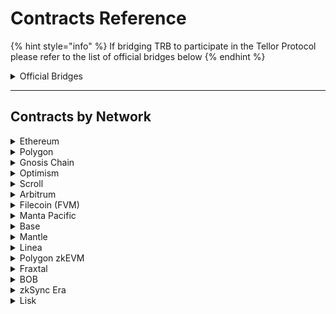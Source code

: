 # Contracts Reference

{% hint style="info" %}
If bridging TRB to participate in the Tellor Protocol please refer to the list of official bridges below
{% endhint %}

<details>

<summary>Official Bridges </summary>

**Polygon:**

[https://wallet.polygon.technology/polygon/bridge/deposit](https://wallet.polygon.technology/polygon/bridge/deposit)

**Optimism:**&#x20;

[https://app.optimism.io/bridge/deposit](https://app.optimism.io/bridge/deposit)

**Filecoin FVM:**

[https://cbridge.celer.network/1/10/USDC](https://cbridge.celer.network/1/10/USDC)

**Gnosis Chain:**

[https://omnibridge.gnosischain.com/bridge](https://omnibridge.gnosischain.com/bridge)

**Arbitrum:**

[https://bridge.arbitrum.io/?l2ChainId=42161](https://bridge.arbitrum.io/?l2ChainId=42161)



</details>

***

## Contracts by Network

<details>

<summary>Ethereum</summary>



&#x20;**Mainnet**

* Token: [0x88dF592F8eb5D7Bd38bFeF7dEb0fBc02cf3778a0](https://etherscan.io/address/0x88dF592F8eb5D7Bd38bFeF7dEb0fBc02cf3778a0)
* Oracle: [0x8cFc184c877154a8F9ffE0fe75649dbe5e2DBEbf](https://etherscan.io/address/0x8cFc184c877154a8F9ffE0fe75649dbe5e2DBEbf)
* Governance: [0xB30b1B98d8276b80bC4f5aF9f9170ef3220EC27D](https://etherscan.io/address/0xB30b1B98d8276b80bC4f5aF9f9170ef3220EC27D)
* AutoPay: [0x3b50dEc3CA3d34d5346228D86D29CF679EAA0Ccb](https://etherscan.io/address/0x3b50dEc3CA3d34d5346228D86D29CF679EAA0Ccb)

#### Sepolia Testnet

* Token: [0x80fc34a2f9FfE86F41580F47368289C402DEc660](https://sepolia.etherscan.io/address/0x80fc34a2f9FfE86F41580F47368289C402DEc660)
* Oracle: [0xB19584Be015c04cf6CFBF6370Fe94a58b7A38830](https://sepolia.etherscan.io/address/0xB19584Be015c04cf6CFBF6370Fe94a58b7A38830)
* Governance: [0xA192f62726ea27979146dfF94f886a8E4Eb6D7A5](https://sepolia.etherscan.io/address/0xA192f62726ea27979146dfF94f886a8E4Eb6D7A5)
* Autopay: [0xB59a8085b4C360a3694396CA8E09441052656cF6](https://sepolia.etherscan.io/address/0xB59a8085b4C360a3694396CA8E09441052656cF6)
* DataSpecs:[ 0x9413c3b2Fb74A7b7e6CDeBa683b31646Ceb534F2](https://sepolia.etherscan.io/address/0x9413c3b2fb74a7b7e6cdeba683b31646ceb534f2)



</details>

<details>

<summary>Polygon</summary>

#### **Mainnet**

* Bridged TRB: [0xE3322702BEdaaEd36CdDAb233360B939775ae5f1](https://polygonscan.com/address/0xE3322702BEdaaEd36CdDAb233360B939775ae5f1)
* Oracle: [0x8cFc184c877154a8F9ffE0fe75649dbe5e2DBEbf](https://polygonscan.com/address/0x8cFc184c877154a8F9ffE0fe75649dbe5e2DBEbf)
* Governance: [0x4e9b7b5b49F7e72871526304d7ecb05D4836d67e](https://polygonscan.com/address/0x4e9b7b5b49F7e72871526304d7ecb05D4836d67e)
* Autopay: [0x11cA06aa780ce89dbBF5D8F5fA8bf6965Be942c9](https://polygonscan.com/address/0x11cA06aa780ce89dbBF5D8F5fA8bf6965Be942c9)
* DataSpecs: [0x06Be23ea84148a5E439dFe2A0bcCE441ea74E2D6](https://polygonscan.com/address/0x06Be23ea84148a5E439dFe2A0bcCE441ea74E2D6)

**Amoy Testnet**

* Token: [0xC866DB9021fe81856fF6c5B3E3514BF9D1593D81](https://amoy.polygonscan.com/address/0xC866DB9021fe81856fF6c5B3E3514BF9D1593D81)
* Oracle: [0xe331Afe3a8D7836bEdF1F09bC91549f4bc8c60C9](https://amoy.polygonscan.com/address/0xe331Afe3a8D7836bEdF1F09bC91549f4bc8c60C9)
* Governance: [0x5446397292854D92872eDf426eEaB8FdC6Bd2bEa](https://amoy.polygonscan.com/address/0x5446397292854D92872eDf426eEaB8FdC6Bd2bEa)
* Autopay: [0x004B2b43AE9Eb84FE1A6d56229d4b7D12eED50dF](https://amoy.polygonscan.com/address/0x004B2b43AE9Eb84FE1A6d56229d4b7D12eED50dF)
* Playground: [0xC866DB9021fe81856fF6c5B3E3514BF9D1593D81](https://amoy.polygonscan.com/address/0xC866DB9021fe81856fF6c5B3E3514BF9D1593D81)



</details>

<details>

<summary>Gnosis Chain</summary>

**Mainnet**

* Bridged TRB: [0xAAd66432d27737ecf6ED183160Adc5eF36aB99f2](https://gnosisscan.io/address/0xaad66432d27737ecf6ed183160adc5ef36ab99f2)
* Oracle: [0x8cFc184c877154a8F9ffE0fe75649dbe5e2DBEbf](https://gnosisscan.io/address/0x8cFc184c877154a8F9ffE0fe75649dbe5e2DBEbf)
* Governance: [0xB30b1B98d8276b80bC4f5aF9f9170ef3220EC27D](https://gnosisscan.io/address/0xB30b1B98d8276b80bC4f5aF9f9170ef3220EC27D)
* Autopay: [0x3b50dEc3CA3d34d5346228D86D29CF679EAA0Ccb](https://gnosisscan.io/address/0x3b50dEc3CA3d34d5346228D86D29CF679EAA0Ccb)

#### Chiado Testnet

* Token: [0xe7147C5Ed14F545B4B17251992D1DB2bdfa26B6d](https://blockscout.chiadochain.net/address/0xe7147C5Ed14F545B4B17251992D1DB2bdfa26B6d)
* Playground: [0xe7147C5Ed14F545B4B17251992D1DB2bdfa26B6d](https://blockscout.chiadochain.net/address/0xe7147C5Ed14F545B4B17251992D1DB2bdfa26B6d)
* Oracle: [0xD9157453E2668B2fc45b7A803D3FEF3642430cC0](https://blockscout.chiadochain.net/address/0xD9157453E2668B2fc45b7A803D3FEF3642430cC0)
* Governance: [0x46038969D7DC0b17BC72137D07b4eDe43859DA45](https://blockscout.chiadochain.net/address/0x46038969D7DC0b17BC72137D07b4eDe43859DA45)
* AutoPay: [0x9BE9B0CFA89Ea800556C6efbA67b455D336db1D0](https://blockscout.chiadochain.net/address/0x9BE9B0CFA89Ea800556C6efbA67b455D336db1D0)&#x20;

</details>

<details>

<summary>Optimism</summary>

#### Mainnet

* Bridged TRB: [0xaf8cA653Fa2772d58f4368B0a71980e9E3cEB888](https://optimistic.etherscan.io/address/0xaf8cA653Fa2772d58f4368B0a71980e9E3cEB888)
* Oracle: [0x8cFc184c877154a8F9ffE0fe75649dbe5e2DBEbf](https://optimistic.etherscan.io/address/0x8cFc184c877154a8F9ffE0fe75649dbe5e2DBEbf)
* Governance: [0xB30b1B98d8276b80bC4f5aF9f9170ef3220EC27D](https://optimistic.etherscan.io/address/0xB30b1B98d8276b80bC4f5aF9f9170ef3220EC27D)
* Autopay: [0x3b50dEc3CA3d34d5346228D86D29CF679EAA0Ccb](https://optimistic.etherscan.io/address/0x3b50dec3ca3d34d5346228d86d29cf679eaa0ccb)

#### Optimism Sepolia Testnet

* Token: [0x896419Ed2E0dC848a1f7d2814F4e5Df4b9B9bFcc](https://sepolia-optimism.etherscan.io/address/0x896419Ed2E0dC848a1f7d2814F4e5Df4b9B9bFcc)
* Oracle: [0x9EA18BFDB50E9bb4A18F9d3Df7804E398F8fE0dc](https://sepolia-optimism.etherscan.io/address/0x9EA18BFDB50E9bb4A18F9d3Df7804E398F8fE0dc)
* Governance: [0x89e44099f5E80484dcF48995080481214b9c2D7c](https://sepolia-optimism.etherscan.io/address/0x89e44099f5E80484dcF48995080481214b9c2D7c)
* Autopay: [0x5446397292854D92872eDf426eEaB8FdC6Bd2bEa](https://sepolia-optimism.etherscan.io/address/0x5446397292854D92872eDf426eEaB8FdC6Bd2bEa)
* Playground: [0x896419Ed2E0dC848a1f7d2814F4e5Df4b9B9bFcc](https://sepolia-optimism.etherscan.io/address/0x896419Ed2E0dC848a1f7d2814F4e5Df4b9B9bFcc)

</details>

<details>

<summary>Scroll</summary>

#### Mainnet

* Bridged TRB: [0xfda87943be918360413979ce7296e1249fcb987e](https://scrollscan.com/address/0xfda87943be918360413979ce7296e1249fcb987e)
* Oracle: [0x896419ed2e0dc848a1f7d2814f4e5df4b9b9bfcc](https://scrollscan.com/address/0x896419ed2e0dc848a1f7d2814f4e5df4b9b9bfcc)
* Governance: [0xc866db9021fe81856ff6c5b3e3514bf9d1593d81](https://scrollscan.com/address/0xc866db9021fe81856ff6c5b3e3514bf9d1593d81)
* Autopay: [0x9EA18BFDB50E9bb4A18F9d3Df7804E398F8fE0dc](https://scrollscan.com/address/0x9EA18BFDB50E9bb4A18F9d3Df7804E398F8fE0dc)



</details>

<details>

<summary>Arbitrum</summary>

Mainnet

* Bridged TRB: [0xd58D345Fd9c82262E087d2D0607624B410D88242](https://arbiscan.io/address/0xd58D345Fd9c82262E087d2D0607624B410D88242)
* Oracle: [0x8cFc184c877154a8F9ffE0fe75649dbe5e2DBEbf](https://arbiscan.io/address/0x8cFc184c877154a8F9ffE0fe75649dbe5e2DBEbf)
* Governance: [0xB30b1B98d8276b80bC4f5aF9f9170ef3220EC27D](https://arbiscan.io/address/0xB30b1B98d8276b80bC4f5aF9f9170ef3220EC27D)
* Autopay: [0x3b50dEc3CA3d34d5346228D86D29CF679EAA0Ccb](https://arbiscan.io/address/0x3b50dEc3CA3d34d5346228D86D29CF679EAA0Ccb)

#### &#x20;Arbitrum Sepolia Testnet

* Token: [0xC866DB9021fe81856fF6c5B3E3514BF9D1593D81](https://sepolia.arbiscan.io/address/0xC866DB9021fe81856fF6c5B3E3514BF9D1593D81)
* Oracle: [0x6684E5DdbEe1b97E10847468cB5f4e38f3aB83FE](https://sepolia.arbiscan.io/address/0x6684E5DdbEe1b97E10847468cB5f4e38f3aB83FE)
* Governance: [0x9EA18BFDB50E9bb4A18F9d3Df7804E398F8fE0dc](https://sepolia.arbiscan.io/address/0x9EA18BFDB50E9bb4A18F9d3Df7804E398F8fE0dc)
* Autopay: [0xe331Afe3a8D7836bEdF1F09bC91549f4bc8c60C9](https://sepolia.arbiscan.io/address/0xe331Afe3a8D7836bEdF1F09bC91549f4bc8c60C9)
* Playground: [0xC866DB9021fe81856fF6c5B3E3514BF9D1593D81](https://sepolia.arbiscan.io/address/0xC866DB9021fe81856fF6c5B3E3514BF9D1593D81)

</details>

<details>

<summary>Filecoin (FVM)</summary>

#### Mainnet

* Bridged TRB: [0x045CE60839d108B43dF9e703d4b25402a6a28a0d](https://filfox.info/en/address/0x045CE60839d108B43dF9e703d4b25402a6a28a0d)
* Oracle: [0x8cFc184c877154a8F9ffE0fe75649dbe5e2DBEbf](https://filfox.info/en/address/0x8cFc184c877154a8F9ffE0fe75649dbe5e2DBEbf)
* Governance: [0xB30b1B98d8276b80bC4f5aF9f9170ef3220EC27D](https://filfox.info/en/address/0xB30b1B98d8276b80bC4f5aF9f9170ef3220EC27D)
* Autopay: [0x3b50dEc3CA3d34d5346228D86D29CF679EAA0Ccb](https://filfox.info/en/address/0x3b50dEc3CA3d34d5346228D86D29CF679EAA0Ccb)

#### Calibration

* Token: [0x15e6Cc0D69A162151Cadfba035aa10b82b12b970](https://calibration.filfox.info/en/address/0x15e6Cc0D69A162151Cadfba035aa10b82b12b970)
* Oracle: [0xb2CB696fE5244fB9004877e58dcB680cB86Ba444](https://calibration.filfox.info/en/address/0xb2CB696fE5244fB9004877e58dcB680cB86Ba444)
* Governance: [0xb55bB55f7D8b4F26Bd18198088C96488D95cab39](https://calibration.filfox.info/en/address/0xb55bB55f7D8b4F26Bd18198088C96488D95cab39?t=0)
* Autopay: [0x60cBf3991F05a0671250e673Aa166e9D1A0C662E](https://calibration.filfox.info/en/address/0x60cBf3991F05a0671250e673Aa166e9D1A0C662E)
* Playground: [0x15e6Cc0D69A162151Cadfba035aa10b82b12b970](https://calibration.filfox.info/en/address/0x15e6Cc0D69A162151Cadfba035aa10b82b12b970)

</details>

<details>

<summary>Manta Pacific </summary>

#### Manta Pacific Mainnet

* Token: [0x8d7090ddda057f48fdbbb2abcea22d1113ab566a](https://pacific-explorer.manta.network/address/0x8D7090DdDa057f48FdBbb2ABCeA22D1113AB566a)
* Oracle: [0x896419Ed2E0dC848a1f7d2814F4e5Df4b9B9bFcc](https://pacific-explorer.manta.network/address/0x896419Ed2E0dC848a1f7d2814F4e5Df4b9B9bFcc)
* Governance: [0xC866DB9021fe81856fF6c5B3E3514BF9D1593D81](https://pacific-explorer.manta.network/address/0xC866DB9021fe81856fF6c5B3E3514BF9D1593D81)
* Autopay: [0x9EA18BFDB50E9bb4A18F9d3Df7804E398F8fE0dc](https://pacific-explorer.manta.network/address/0x9EA18BFDB50E9bb4A18F9d3Df7804E398F8fE0dc)

#### Manta Pacific Testnet

* Token: [0x896419Ed2E0dC848a1f7d2814F4e5Df4b9B9bFcc](https://manta-testnet.calderaexplorer.xyz/address/0x896419Ed2E0dC848a1f7d2814F4e5Df4b9B9bFcc)
* Oracle: [0xC866DB9021fe81856fF6c5B3E3514BF9D1593D81](https://manta-testnet.calderaexplorer.xyz/address/0xC866DB9021fe81856fF6c5B3E3514BF9D1593D81)
* Governance: [0x6684E5DdbEe1b97E10847468cB5f4e38f3aB83FE](https://manta-testnet.calderaexplorer.xyz/address/0x6684E5DdbEe1b97E10847468cB5f4e38f3aB83FE)
* Autopay: [0x89e44099f5E80484dcF48995080481214b9c2D7c](https://manta-testnet.calderaexplorer.xyz/address/0x89e44099f5E80484dcF48995080481214b9c2D7c)
* Playground: [0x896419Ed2E0dC848a1f7d2814F4e5Df4b9B9bFcc](https://manta-testnet.calderaexplorer.xyz/address/0x896419Ed2E0dC848a1f7d2814F4e5Df4b9B9bFcc)

</details>

<details>

<summary>Base</summary>

#### Base Mainnet

* Token: [0xF8e9E61FFB2b491f7DF29823a76009743671CD96](https://basescan.org/address/0xF8e9E61FFB2b491f7DF29823a76009743671CD96)
* Oracle: [0x34Fae97547E990ef0E05e05286c51E4645bf1A85](https://basescan.org/address/0x34Fae97547E990ef0E05e05286c51E4645bf1A85)
* Governance: [0x896419Ed2E0dC848a1f7d2814F4e5Df4b9B9bFcc](https://basescan.org/address/0x896419Ed2E0dC848a1f7d2814F4e5Df4b9B9bFcc)
* Autopay: [0x6684E5DdbEe1b97E10847468cB5f4e38f3aB83FE](https://basescan.org/address/0x6684E5DdbEe1b97E10847468cB5f4e38f3aB83FE)

#### Base Sepolia Testnet

* Token: [0x896419Ed2E0dC848a1f7d2814F4e5Df4b9B9bFcc](https://sepolia.basescan.org/address/0x896419Ed2E0dC848a1f7d2814F4e5Df4b9B9bFcc)
* Oracle: [0xC866DB9021fe81856fF6c5B3E3514BF9D1593D81](https://sepolia.basescan.org/address/0xC866DB9021fe81856fF6c5B3E3514BF9D1593D81)
* Governance: [0x6684E5DdbEe1b97E10847468cB5f4e38f3aB83FE](https://sepolia.basescan.org/address/0x6684E5DdbEe1b97E10847468cB5f4e38f3aB83FE)
* Autopay: [0x89e44099f5E80484dcF48995080481214b9c2D7c](https://sepolia.basescan.org/address/0x89e44099f5E80484dcF48995080481214b9c2D7c)
* Playground: [0x896419Ed2E0dC848a1f7d2814F4e5Df4b9B9bFcc](https://sepolia.basescan.org/address/0x896419Ed2E0dC848a1f7d2814F4e5Df4b9B9bFcc)

</details>

<details>

<summary>Mantle </summary>

**Mantle Sepolia Testnet**

* Token:[ 0x896419Ed2E0dC848a1f7d2814F4e5Df4b9B9bFcc](https://explorer.sepolia.mantle.xyz/address/0x896419Ed2E0dC848a1f7d2814F4e5Df4b9B9bFcc)
* Oracle: [0xC866DB9021fe81856fF6c5B3E3514BF9D1593D81](https://explorer.sepolia.mantle.xyz/address/0xC866DB9021fe81856fF6c5B3E3514BF9D1593D81)
* Governance: [0x6684E5DdbEe1b97E10847468cB5f4e38f3aB83FE](https://explorer.sepolia.mantle.xyz/address/0x6684E5DdbEe1b97E10847468cB5f4e38f3aB83FE)
* Autopay: [0x89e44099f5E80484dcF48995080481214b9c2D7c](https://explorer.sepolia.mantle.xyz/address/0x89e44099f5E80484dcF48995080481214b9c2D7c)
* Playground: [0x896419Ed2E0dC848a1f7d2814F4e5Df4b9B9bFcc](https://explorer.sepolia.mantle.xyz/address/0x896419Ed2E0dC848a1f7d2814F4e5Df4b9B9bFcc)

**Mantle Mainnet**

* Token: [0x35D48A789904E9b15705977192e5d95e2aF7f1D3](https://explorer.mantle.xyz/address/0x35D48A789904E9b15705977192e5d95e2aF7f1D3)
* Oracle: [0x46038969D7DC0b17BC72137D07b4eDe43859DA45](https://explorer.mantle.xyz/address/0x46038969D7DC0b17BC72137D07b4eDe43859DA45)
* Governance: [0x96918F58e0D34DC1f69d0ef724D5207C28919010](https://explorer.mantle.xyz/address/0x96918F58e0D34DC1f69d0ef724D5207C28919010)
* Autopay: [0x6C77f2c171C8cEe08F7A5645c34BB14A29b8532f](https://explorer.mantle.xyz/address/0x6C77f2c171C8cEe08F7A5645c34BB14A29b8532f)





\


</details>

<details>

<summary>Linea</summary>

**Linea Sepolia Testnet**

* Token: [0x34Fae97547E990ef0E05e05286c51E4645bf1A85](https://sepolia.lineascan.build/address/0x34Fae97547E990ef0E05e05286c51E4645bf1A85)
* Oracle: [0xC7199e0686DF9844B511fAf2796C518F6D7292EB](https://sepolia.lineascan.build/address/0xC7199e0686DF9844B511fAf2796C518F6D7292EB)
* Governance: [0xB3bB03eA894C609C8560Af3d8726556f52140a39](https://sepolia.lineascan.build/address/0xB3bB03eA894C609C8560Af3d8726556f52140a39)
* Autopay: [0x02FB285409Cec68EE12183cc3035a090A456f66C](https://sepolia.lineascan.build/address/0x02FB285409Cec68EE12183cc3035a090A456f66C)

**Linea Mainnet**

* Token: [0x35482B93941B439dEA2244Cc30A20D1Ed862DF86](https://lineascan.build/token/0x35482b93941b439dea2244cc30a20d1ed862df86)
* Oracle: [0x896419Ed2E0dC848a1f7d2814F4e5Df4b9B9bFcc](https://lineascan.build/address/0x896419ed2e0dc848a1f7d2814f4e5df4b9b9bfcc#code)
* Governance: [0xC866DB9021fe81856fF6c5B3E3514BF9D1593D81](https://lineascan.build/address/0xC866DB9021fe81856fF6c5B3E3514BF9D1593D81)
* Autopay: [0x9EA18BFDB50E9bb4A18F9d3Df7804E398F8fE0dc](https://lineascan.build/address/0x9EA18BFDB50E9bb4A18F9d3Df7804E398F8fE0dc)







</details>

<details>

<summary>Polygon zkEVM</summary>

**Cardona Testnet**

* Token: [0x896419Ed2E0dC848a1f7d2814F4e5Df4b9B9bFcc](https://cardona-zkevm.polygonscan.com/address/0x896419Ed2E0dC848a1f7d2814F4e5Df4b9B9bFcc)
* Oracle: [0x9EA18BFDB50E9bb4A18F9d3Df7804E398F8fE0dc](https://cardona-zkevm.polygonscan.com/address/0x9EA18BFDB50E9bb4A18F9d3Df7804E398F8fE0dc)
* Governance: [0x89e44099f5E80484dcF48995080481214b9c2D7c](https://cardona-zkevm.polygonscan.com/address/0x89e44099f5E80484dcF48995080481214b9c2D7c)
* Autopay: [0x5446397292854D92872eDf426eEaB8FdC6Bd2bEa](https://cardona-zkevm.polygonscan.com/address/0x5446397292854D92872eDf426eEaB8FdC6Bd2bEa)

**Mainnet**

* Token:  [0x03346b2F4BC23fd7f4935f74E70c7a7FebC45313](https://zkevm.polygonscan.com/address/0x03346b2f4bc23fd7f4935f74e70c7a7febc45313)
* Oracle: [0x34Fae97547E990ef0E05e05286c51E4645bf1A85](https://zkevm.polygonscan.com/address/0x34Fae97547E990ef0E05e05286c51E4645bf1A85)
* Governance: [0x896419Ed2E0dC848a1f7d2814F4e5Df4b9B9bFcc](https://zkevm.polygonscan.com/address/0x896419Ed2E0dC848a1f7d2814F4e5Df4b9B9bFcc)
* Autopay: [0x6684E5DdbEe1b97E10847468cB5f4e38f3aB83FE](https://zkevm.polygonscan.com/address/0x6684E5DdbEe1b97E10847468cB5f4e38f3aB83FE)

</details>

<details>

<summary>Fraxtal</summary>

**Mainnet**

* Token: [0xf4Fee0A3aa10abD90b2E03Cf9aB4C221d8348157](https://fraxscan.com/address/0xf4Fee0A3aa10abD90b2E03Cf9aB4C221d8348157#code)
* Oracle: [0x896419Ed2E0dC848a1f7d2814F4e5Df4b9B9bFcc](https://fraxscan.com/address/0x896419Ed2E0dC848a1f7d2814F4e5Df4b9B9bFcc)
* Governance: [0xC866DB9021fe81856fF6c5B3E3514BF9D1593D81](https://fraxscan.com/address/0xC866DB9021fe81856fF6c5B3E3514BF9D1593D81)
* Autopay: [0x9EA18BFDB50E9bb4A18F9d3Df7804E398F8fE0dc](https://fraxscan.com/address/0x9EA18BFDB50E9bb4A18F9d3Df7804E398F8fE0dc)

**Holesky Testnet**

* Token/Playground: [0xC866DB9021fe81856fF6c5B3E3514BF9D1593D81](https://holesky.fraxscan.com/address/0xC866DB9021fe81856fF6c5B3E3514BF9D1593D81#code)
* Oracle: [0x6684E5DdbEe1b97E10847468cB5f4e38f3aB83FE](https://holesky.fraxscan.com/address/0x6684E5DdbEe1b97E10847468cB5f4e38f3aB83FE)
* Governance: [0x9EA18BFDB50E9bb4A18F9d3Df7804E398F8fE0dc](https://holesky.fraxscan.com/address/0x9EA18BFDB50E9bb4A18F9d3Df7804E398F8fE0dc)
* Autopay: [0xe331Afe3a8D7836bEdF1F09bC91549f4bc8c60C9](https://holesky.fraxscan.com/address/0xe331Afe3a8D7836bEdF1F09bC91549f4bc8c60C9)

</details>

<details>

<summary>BOB</summary>

**Mainnet**

* Token: [0x665060707c3Ea3c31b3eaBaD7F409072446E1D50](https://explorer.gobob.xyz/address/0x665060707c3Ea3c31b3eaBaD7F409072446E1D50)
* Oracle: [0x896419Ed2E0dC848a1f7d2814F4e5Df4b9B9bFcc](https://explorer.gobob.xyz/address/0x896419Ed2E0dC848a1f7d2814F4e5Df4b9B9bFcc)
* Governance: [0xC866DB9021fe81856fF6c5B3E3514BF9D1593D81](https://explorer.gobob.xyz/address/0xC866DB9021fe81856fF6c5B3E3514BF9D1593D81)
* Autopay: [0x9EA18BFDB50E9bb4A18F9d3Df7804E398F8fE0dc](https://explorer.gobob.xyz/address/0x9EA18BFDB50E9bb4A18F9d3Df7804E398F8fE0dc)

**BOB Sepolia**

* Token/Playground: [0x896419Ed2E0dC848a1f7d2814F4e5Df4b9B9bFcc](https://bob-sepolia.explorer.gobob.xyz/address/0x896419Ed2E0dC848a1f7d2814F4e5Df4b9B9bFcc)
* Oracle: [0xC866DB9021fe81856fF6c5B3E3514BF9D1593D81](https://bob-sepolia.explorer.gobob.xyz/address/0xC866DB9021fe81856fF6c5B3E3514BF9D1593D81)
* Governance: [0x6684E5DdbEe1b97E10847468cB5f4e38f3aB83FE](https://bob-sepolia.explorer.gobob.xyz/address/0x6684E5DdbEe1b97E10847468cB5f4e38f3aB83FE)
* Autopay: [0x89e44099f5E80484dcF48995080481214b9c2D7c](https://bob-sepolia.explorer.gobob.xyz/address/0x89e44099f5E80484dcF48995080481214b9c2D7c)

</details>

<details>

<summary>zkSync Era</summary>

**Era Mainnet**

* Token: [0xf9966320BF9C2D38297036F3C4EFc9DAe929Ed37](https://era.zksync.network/token/0xf9966320bf9c2d38297036f3c4efc9dae929ed37)
* Oracle: [0x61e3BE234D7EE7b1e2a1fA84027105c733b91545](https://explorer.zksync.io/address/0x61e3BE234D7EE7b1e2a1fA84027105c733b91545)
* Governance: [0xDC94D5245B19661BD71a973788696D6D965236EA](https://explorer.zksync.io/address/0xDC94D5245B19661BD71a973788696D6D965236EA)
* Autopay: [0x13442df2611Ba2BE59116F0c8407dcdf3adaB0cA](https://explorer.zksync.io/address/0x13442df2611Ba2BE59116F0c8407dcdf3adaB0cA)

**Era Sepolia**

* Token/Playground: [0x61e3BE234D7EE7b1e2a1fA84027105c733b91545](https://sepolia.explorer.zksync.io/address/0x61e3BE234D7EE7b1e2a1fA84027105c733b91545#contract)
* Oracle: [0x61e3BE234D7EE7b1e2a1fA84027105c733b91545](https://sepolia.explorer.zksync.io/address/0xf46725B1aD707D6B7D5add3889C97856888a17D7)
* Governance: [0x9f599b0044838397584CF181989a9A40d1aafD94](https://sepolia.explorer.zksync.io/address/0x9f599b0044838397584CF181989a9A40d1aafD94)
* Autopay: [0x40099d1fB3C8727aE6C25Bc9e209A3789e7d81A9](https://sepolia.explorer.zksync.io/address/0x40099d1fB3C8727aE6C25Bc9e209A3789e7d81A9)

</details>

<details>

<summary>Lisk</summary>

**Mainnet**

* Token: [0x665060707c3Ea3c31b3eaBaD7F409072446E1D50](https://blockscout.lisk.com/address/0x665060707c3Ea3c31b3eaBaD7F409072446E1D50)
* Oracle: [0x896419Ed2E0dC848a1f7d2814F4e5Df4b9B9bFcc](https://blockscout.lisk.com/address/0x896419Ed2E0dC848a1f7d2814F4e5Df4b9B9bFcc)
* Governance: [0xC866DB9021fe81856fF6c5B3E3514BF9D1593D81](https://blockscout.lisk.com/address/0xC866DB9021fe81856fF6c5B3E3514BF9D1593D81)
* Autopay: [0x9EA18BFDB50E9bb4A18F9d3Df7804E398F8fE0dc](https://blockscout.lisk.com/address/0x9EA18BFDB50E9bb4A18F9d3Df7804E398F8fE0dc)

\


</details>

